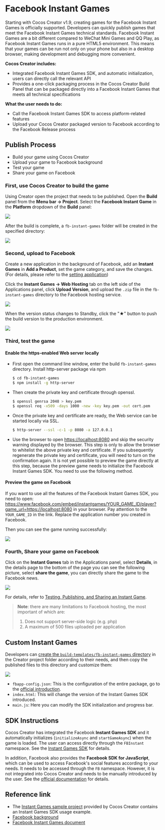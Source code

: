 # Facebook Instant Games

Starting with Cocos Creator v1.9, creating games for the Facebook Instant Games is officially supported. Developers can quickly publish games that meet the Facebook Instant Games technical standards. Facebook Instant Games are a bit different compared to WeChat Mini Games and QQ Play, as Facebook Instant Games runs in a pure HTML5 environment. This means that your games can be run not only on your phone but also in a desktop browser, making development and debugging more convenient.

**Cocos Creator includes:**

- Integrated Facebook Instant Games SDK, and automatic initialization, users can directly call the relevant API
- Provides a one-click packaging process in the Cocos Creator Build Panel that can be packaged directly into a Facebook Instant Games that meets all technical specifications

**What the user needs to do:**

- Call the Facebook Instant Games SDK to access platform-related features
- Upload your Cocos Creator packaged version to Facebook according to the Facebook Release process

## Publish Process

- Build your game using Cocos Creator
- Upload your game to Facebook background
- Test your game
- Share your game on Facebook

### First, use Cocos Creator to build the game

Using Creator open the project that needs to be published. Open the **Build** panel from the **Menu bar -> Project**. Select the **Facebook Instant Game** in the **Platform** dropdown of the **Build** panel:

![](./publish-fb-instant-games/build.png)

After the build is complete, a `fb-instant-games` folder will be created in the specified directory:

![](./publish-fb-instant-games/package.png)

### Second, upload to Facebook

Create a new application in the background of Facebook, add an **Instant Games** in **Add a Product**, set the game category, and save the changes. (For details, please refer to the [setting application](https://developers.facebook.com/docs/games/instant-games/getting-started/quickstart?locale=en_US#app-setup))

Click the **Instant Games -> Web Hosting** tab on the left side of the Applications panel, click **Upload Version**, and upload the `.zip` file in the `fb-instant-games` directory to the Facebook hosting service.

![](./publish-fb-instant-games/upload.png)

When the version status changes to Standby, click the "★" button to push the build version to the production environment.

![](./publish-fb-instant-games/push.png)

### Third, test the game

#### Enable the https-enabled Web server locally

- First open the command line window, enter the build `fb-instant-games` directory. Install http-server package via npm

    ```bash
    $ cd fb-instant-games
    $ npm install -g http-server
    ```

- Then create the private key and certificate through openssl.

    ```bash
    $ openssl genrsa 2048 > key.pem
    $ openssl req -x509 -days 1000 -new -key key.pem -out cert.pem
    ```

- Once the private key and certificate are ready, the Web service can be started locally via SSL.

    ```bash
    $ http-server --ssl -c-1 -p 8080 -a 127.0.0.1
    ```

- Use the browser to open <https://localhost:8080> and skip the security warning displayed by the browser. This step is only to allow the browser to whitelist the above private key and certificate. If you subsequently regenerate the private key and certificate, you will need to turn on the confirmation again. It is not yet possible to preview the game directly at this step, because the preview game needs to initialize the Facebook Instant Games SDK. You need to use the following method.

#### Preview the game on Facebook

If you want to use all the features of the Facebook Instant Games SDK, you need to open:
<https://www.facebook.com/embed/instantgames/YOUR_GAME_ID/player?game_url=https://localhost:8080> in your browser. Pay attention to the `YOUR_GAME_ID` in the link. Replace the application number you created in Facebook.

Then you can see the game running successfully:

![](./publish-fb-instant-games/game.png)

### Fourth, Share your game on Facebook

Click on the **Instant Games** tab in the Applications panel, select **Details**, in the details page to the bottom of the page you can see the following picture, select **share the game**, you can directly share the game to the Facebook news.

![](./publish-fb-instant-games/share.png)

For details, refer to [Testing, Publishing, and Sharing an Instant Game](https://developers.facebook.com/docs/games/instant-games/test-publish-share?locale=EN).

> **Note**: there are many limitations to Facebook hosting, the most important of which are:
>
> 1. Does not support server-side logic (e.g. php)
> 2. A maximum of 500 files uploaded per application

## Custom Instant Games

Developers can [create the `build-templates/fb-instant-games` directory](custom-project-build-template.md) in the Creator project folder according to their needs, and then copy the published files to this directory and customize them:

![](./publish-fb-instant-games/file.png)

 - `fbapp-config.json`: This is the configuration of the entire package, go to the [official introduction](https://developers.facebook.com/docs/games/instant-games/bundle-config).
 - `index.html`: This will change the version of the Instant Games SDK introduced.
 - `main.js`: Here you can modify the SDK initialization and progress bar.

## SDK Instructions

Cocos Creator has integrated the Facebook **Instant Games SDK** and it automatically initializes (`initializeAsync` and `startGameAsync`) when the game is loaded. The user can access directly through the `FBInstant` namespace. See the [Instant Games SDK](https://developers.facebook.com/docs/games/instant-games/sdk) for details.

In addition, Facebook also provides the **Facebook SDK for JavaScript**, which can be used to access Facebook's social features according to your needs. It needs to be accessed through the `FB` namespace. However, it is not integrated into Cocos Creator and needs to be manually introduced by the user. See the [official documentation](https://developers.facebook.com/docs/javascript) for details.

## Reference link

- The [Instant Games sample project](https://github.com/cocos-creator/demo-instant-games) provided by Cocos Creator contains an Instant Games SDK usage example.
- [Facebook background](https://developers.facebook.com/)
- [Facebook Instant Games document](https://developers.facebook.com/docs/games/instant-games?locale=en_US)
